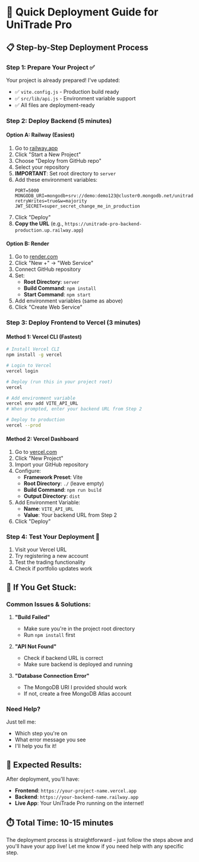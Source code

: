 # 🚀 Quick Deployment Guide for UniTrade Pro

## 📋 **Step-by-Step Deployment Process**

### **Step 1: Prepare Your Project** ✅
Your project is already prepared! I've updated:
- ✅ `vite.config.js` - Production build ready
- ✅ `src/lib/api.js` - Environment variable support
- ✅ All files are deployment-ready

### **Step 2: Deploy Backend (5 minutes)**

#### **Option A: Railway (Easiest)**
1. Go to [railway.app](https://railway.app)
2. Click "Start a New Project"
3. Choose "Deploy from GitHub repo"
4. Select your repository
5. **IMPORTANT**: Set root directory to `server`
6. Add these environment variables:
   ```
   PORT=5000
   MONGODB_URI=mongodb+srv://demo:demo123@cluster0.mongodb.net/unitrade_pro?retryWrites=true&w=majority
   JWT_SECRET=super_secret_change_me_in_production
   ```
7. Click "Deploy"
8. **Copy the URL** (e.g., `https://unitrade-pro-backend-production.up.railway.app`)

#### **Option B: Render**
1. Go to [render.com](https://render.com)
2. Click "New +" → "Web Service"
3. Connect GitHub repository
4. Set:
   - **Root Directory**: `server`
   - **Build Command**: `npm install`
   - **Start Command**: `npm start`
5. Add environment variables (same as above)
6. Click "Create Web Service"

### **Step 3: Deploy Frontend to Vercel (3 minutes)**

#### **Method 1: Vercel CLI (Fastest)**
```bash
# Install Vercel CLI
npm install -g vercel

# Login to Vercel
vercel login

# Deploy (run this in your project root)
vercel

# Add environment variable
vercel env add VITE_API_URL
# When prompted, enter your backend URL from Step 2

# Deploy to production
vercel --prod
```

#### **Method 2: Vercel Dashboard**
1. Go to [vercel.com](https://vercel.com)
2. Click "New Project"
3. Import your GitHub repository
4. Configure:
   - **Framework Preset**: Vite
   - **Root Directory**: `./` (leave empty)
   - **Build Command**: `npm run build`
   - **Output Directory**: `dist`
5. Add Environment Variable:
   - **Name**: `VITE_API_URL`
   - **Value**: Your backend URL from Step 2
6. Click "Deploy"

### **Step 4: Test Your Deployment** 🎯

1. Visit your Vercel URL
2. Try registering a new account
3. Test the trading functionality
4. Check if portfolio updates work

## 🔧 **If You Get Stuck:**

### **Common Issues & Solutions:**

1. **"Build Failed"**
   - Make sure you're in the project root directory
   - Run `npm install` first

2. **"API Not Found"**
   - Check if backend URL is correct
   - Make sure backend is deployed and running

3. **"Database Connection Error"**
   - The MongoDB URI I provided should work
   - If not, create a free MongoDB Atlas account

### **Need Help?**
Just tell me:
- Which step you're on
- What error message you see
- I'll help you fix it!

## 🎯 **Expected Results:**

After deployment, you'll have:
- **Frontend**: `https://your-project-name.vercel.app`
- **Backend**: `https://your-backend-name.railway.app`
- **Live App**: Your UniTrade Pro running on the internet!

## ⏱️ **Total Time: 10-15 minutes**

The deployment process is straightforward - just follow the steps above and you'll have your app live! Let me know if you need help with any specific step.
